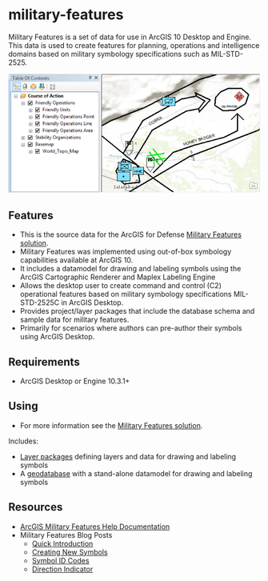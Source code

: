 # military-features

Military Features is a set of data for use in ArcGIS 10 Desktop and Engine. This data is used to create features for planning, operations and intelligence domains based on military symbology specifications such as MIL-STD-2525.

![Image of Military Features](ScreenShot.png)

## Features

* This is the source data for the ArcGIS for Defense [Military Features solution](http://solutions.arcgis.com/defense/help/military-features/).
* Military Features was implemented using out-of-box symbology capabilities available at ArcGIS 10.
* It includes a datamodel for drawing and labeling symbols using the ArcGIS Cartographic Renderer and Maplex Labeling Engine 
* Allows the desktop user to create command and control (C2) operational features based on military symbology specifications MIL-STD-2525C in ArcGIS Desktop.
* Provides project/layer packages that include the database schema and sample data for military features.
* Primarily for scenarios where authors can pre-author their symbols using ArcGIS Desktop.

## Requirements

* ArcGIS Desktop or Engine 10.3.1+ 

## Using

* For more information see the [Military Features solution](http://solutions.arcgis.com/defense/help/military-features/).

Includes:

* [Layer packages](./mil2525c/lpks) defining layers and data for drawing and labeling symbols
* A [geodatabase](./mil2525c/geodatabase) with a stand-alone datamodel for drawing and labeling symbols

## Resources

* [ArcGIS Military Features Help Documentation](http://resources.arcgis.com/en/help/main/10.1/index.html#//000n0000000p000000)
* Military Features Blog Posts 
    * [Quick Introduction](http://blogs.esri.com/esri/arcgis/2011/02/18/a-quick-introduction-to-text-modifiers-for-unit-equipment-and-installation-features/)
    * [Creating New Symbols](http://blogs.esri.com/esri/arcgis/2011/02/04/representing-c2-tactical-symbols-in-arcgis-as-uei-features/)
    * [Symbol ID Codes](http://blogs.esri.com/esri/arcgis/2010/05/19/military-features-and-symbol-id-codes/)
    * [Direction Indicator](http://blogs.esri.com/esri/arcgis/2011/04/01/creating-a-direction-of-movement-graphic-modifier/)
